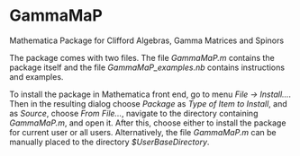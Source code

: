# GammaMaP
Mathematica Package for Clifford Algebras, Gamma Matrices and Spinors

The package comes with two files. The file *GammaMaP.m* contains the package itself and the file *GammaMaP_examples.nb* contains instructions and examples.

To install the package in Mathematica front end, go to menu *File → Install....* Then in the resulting dialog choose *Package* as *Type of Item to Install*, and as *Source*, choose *From File...*, navigate to the directory containing *GammaMaP.m*, and open it. After this, choose either to install the package for current user or all users. Alternatively, the file *GammaMaP.m* can be manually placed to the directory *$UserBaseDirectory*.
